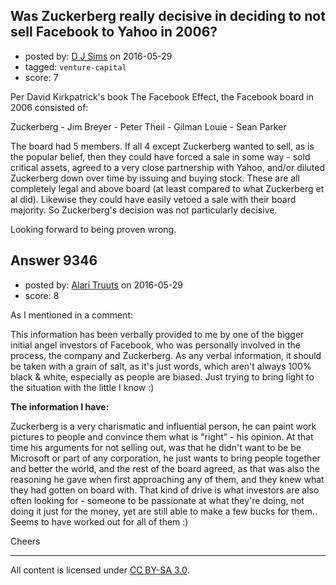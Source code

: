 ## Was Zuckerberg really decisive in deciding to not sell Facebook to Yahoo in 2006?

- posted by: [D J Sims](https://stackexchange.com/users/7242000/d-j-sims) on 2016-05-29
- tagged: `venture-capital`
- score: 7

Per David Kirkpatrick's book The Facebook Effect, the Facebook board in 2006 consisted of:

Zuckerberg - Jim Breyer - Peter Theil - Gilman Louie - Sean Parker

The board had 5 members. If all 4 except Zuckerberg wanted to sell, as is the popular belief, then they could have forced a sale in some way - sold critical assets, agreed to a very close partnership with Yahoo, and/or diluted Zuckerberg down over time by issuing and buying stock. These are all completely legal and above board (at least compared to what Zuckerberg et al did). Likewise they could have easily vetoed a sale with their board majority. So Zuckerberg's decision was not particularly decisive.

Looking forward to being proven wrong.


## Answer 9346

- posted by: [Alari Truuts](https://stackexchange.com/users/5357302/alari-truuts) on 2016-05-29
- score: 8

As I mentioned in a comment:

This information has been verbally provided to me by one of the bigger initial angel investors of Facebook, who was personally involved in the process, the company and Zuckerberg. As any verbal information, it should be taken with a grain of salt, as it's just words, which aren't always 100% black & white, especially as people are biased. Just trying to bring light to the situation with the little I know :)

**The information I have:**

Zuckerberg is a very charismatic and influential person, he can paint work pictures to people and convince them what is "right" - his opinion. At that time his arguments for not selling out, was that he didn't want to be be Microsoft or part of any corporation, he just wants to bring people together and better the world, and the rest of the board agreed, as that was also the reasoning he gave when first approaching any of them, and they knew what they had gotten on board with. That kind of drive is what investors are also often looking for - someone to be passionate at what they're doing, not doing it just for the money, yet are still able to make a few bucks for them.. Seems to have worked out for all of them :)

Cheers



---

All content is licensed under [CC BY-SA 3.0](https://creativecommons.org/licenses/by-sa/3.0/).
